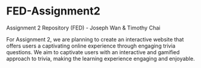 # FED-Assignment2
Assignment 2 Repository (FED) - Joseph Wan & Timothy Chai

For Assignment 2, we are planning to create an interactive website that offers users a captivating online experience through engaging trivia questions. We aim to captivate users with an interactive and gamified approach to trivia, making the learning experience engaging and enjoyable.


